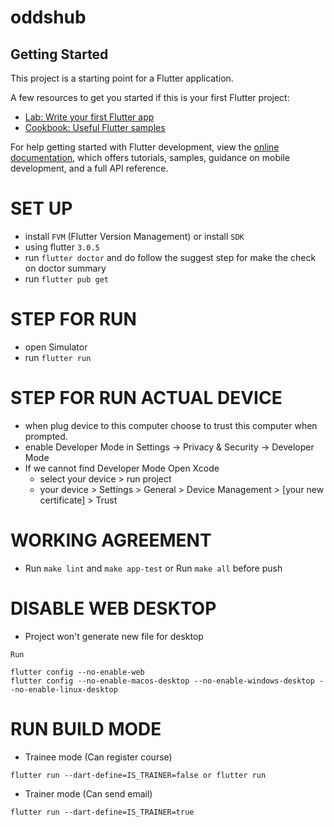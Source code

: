 # oddshub


## Getting Started

This project is a starting point for a Flutter application.

A few resources to get you started if this is your first Flutter project:

- [Lab: Write your first Flutter app](https://docs.flutter.dev/get-started/codelab)
- [Cookbook: Useful Flutter samples](https://docs.flutter.dev/cookbook)

For help getting started with Flutter development, view the
[online documentation](https://docs.flutter.dev/), which offers tutorials,
samples, guidance on mobile development, and a full API reference.

# SET UP
- install `FVM` (Flutter Version Management) or install `SDK`
- using flutter `3.0.5`
- run `flutter doctor` and do follow the suggest step for make the check on doctor summary
- run `flutter pub get`

# STEP FOR RUN
- open Simulator
- run `flutter run`

# STEP FOR RUN ACTUAL DEVICE
- when plug device to this computer choose to trust this computer when prompted.
- enable Developer Mode in Settings → Privacy & Security -> Developer Mode 
- If we cannot find Developer Mode Open Xcode
    - select your device > run project 
    - your device > Settings > General > Device Management > [your new certificate] > Trust 

# WORKING AGREEMENT
- Run `make lint` and `make app-test` or Run `make all` before push

# DISABLE WEB DESKTOP
- Project won't generate new file for desktop 
```
Run

flutter config --no-enable-web
flutter config --no-enable-macos-desktop --no-enable-windows-desktop --no-enable-linux-desktop
```

# RUN BUILD MODE
- Trainee mode (Can register course)
```
flutter run --dart-define=IS_TRAINER=false or flutter run
```

- Trainer mode (Can send email)
```
flutter run --dart-define=IS_TRAINER=true
```